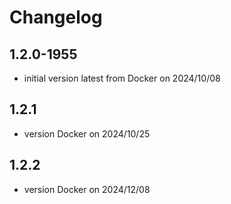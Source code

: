 # Changelog

## 1.2.0-1955

- initial version latest from Docker on 2024/10/08

## 1.2.1

- version Docker on 2024/10/25

## 1.2.2

- version Docker on 2024/12/08
